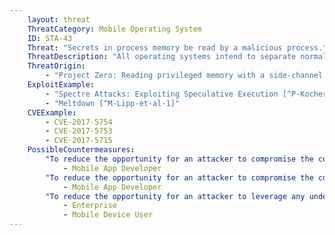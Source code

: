 ```yaml
---
    layout: threat
    ThreatCategory: Mobile Operating System
    ID: STA-43
    Threat: "Secrets in process memory be read by a malicious process."
    ThreatDescription: "All operating systems intend to separate normally executed processes (e.g. excepting debuggers or similar environments that were specifically designed otherwise), thereby preventing one user-level process from accessing the memory allocated to another process in any way. Vulnerabilities in the design or implementation of the mobile OS, kernel, or the underlying computational hardware (e.g. CPU), may allow a malicious process to access memory locations allocated to another process. As a result, the attacker may be able to extract secrets (e.g. cryptographic keys, sensitive documents) from other processes, to potentially include the kernel or OS itself."
    ThreatOrigin:
        - "Project Zero: Reading privileged memory with a side-channel [^J-Horn-1]"
    ExploitExample:
        - "Spectre Attacks: Exploiting Speculative Execution [^P-Kocher-et-al-1]"
        - "Meltdown [^M-Lipp-et-al-1]"
    CVEExample:
        - CVE-2017-5754
        - CVE-2017-5753
        - CVE-2017-5715
    PossibleCountermeasures:
        "To reduce the opportunity for an attacker to compromise the confidentiality of secrets in process memory, the memory location allocated to any secrets, such as cryptographic keys, should be explicitly overwritten as soon as its contents are no longer in use.":
            - Mobile App Developer
        "To reduce the opportunity for an attacker to compromise the confidentiality of secrets in process memory, secrets (e.g. cryptographic keys) should not be read into memory until they are needed as input to computations.":
            - Mobile App Developer
        "To reduce the opportunity for an attacker to leverage any underlying vulnerability in the mobile OS or computing hardware, apply OS security updates in a timely fashion.":
            - Enterprise    
            - Mobile Device User
---
```


